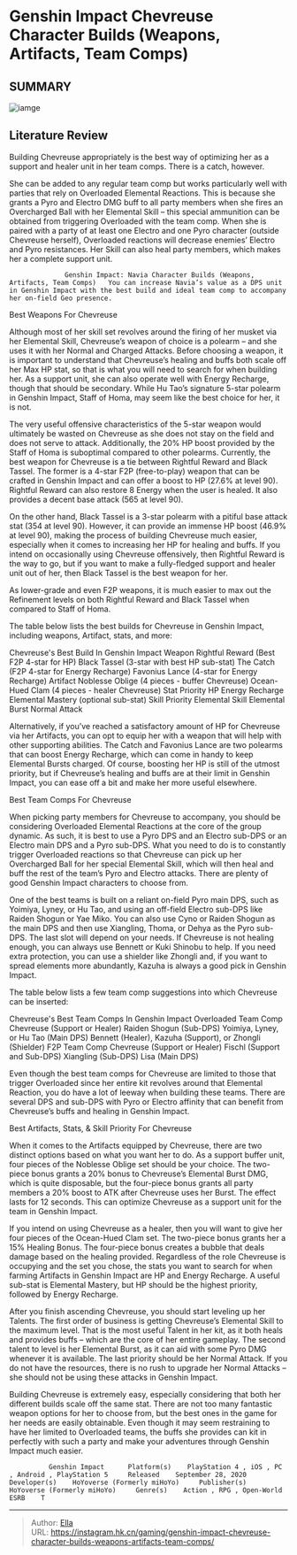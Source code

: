 # Genshin Impact Chevreuse Character Builds (Weapons, Artifacts, Team Comps)


## SUMMARY 

![iamge](https://static1.srcdn.com/wordpress/wp-content/uploads/2024/01/genshin-impact-chevreuse-best-build-team-comps-artifacts.jpg)

## Literature Review

Building Chevreuse appropriately is the best way of optimizing her as a support and healer unit in her team comps. There is a catch, however.





She can be added to any regular team comp but works particularly well with parties that rely on Overloaded Elemental Reactions. This is because she grants a Pyro and Electro DMG buff to all party members when she fires an Overcharged Ball with her Elemental Skill – this special ammunition can be obtained from triggering Overloaded with the team comp. When she is paired with a party of at least one Electro and one Pyro character (outside Chevreuse herself), Overloaded reactions will decrease enemies’ Electro and Pyro resistances. Her Skill can also heal party members, which makes her a complete support unit.




                  Genshin Impact: Navia Character Builds (Weapons, Artifacts, Team Comps)   You can increase Navia’s value as a DPS unit in Genshin Impact with the best build and ideal team comp to accompany her on-field Geo presence.   


 Best Weapons For Chevreuse 
          

Although most of her skill set revolves around the firing of her musket via her Elemental Skill, Chevreuse’s weapon of choice is a polearm – and she uses it with her Normal and Charged Attacks. Before choosing a weapon, it is important to understand that Chevreuse’s healing and buffs both scale off her Max HP stat, so that is what you will need to search for when building her. As a support unit, she can also operate well with Energy Recharge, though that should be secondary. While Hu Tao’s signature 5-star polearm in Genshin Impact, Staff of Homa, may seem like the best choice for her, it is not.




The very useful offensive characteristics of the 5-star weapon would ultimately be wasted on Chevreuse as she does not stay on the field and does not serve to attack. Additionally, the 20% HP boost provided by the Staff of Homa is suboptimal compared to other polearms. Currently, the best weapon for Chevreuse is a tie between Rightful Reward and Black Tassel. The former is a 4-star F2P (free-to-play) weapon that can be crafted in Genshin Impact and can offer a boost to HP (27.6% at level 90). Rightful Reward can also restore 8 Energy when the user is healed. It also provides a decent base attack (565 at level 90).

On the other hand, Black Tassel is a 3-star polearm with a pitiful base attack stat (354 at level 90). However, it can provide an immense HP boost (46.9% at level 90), making the process of building Chevreuse much easier, especially when it comes to increasing her HP for healing and buffs. If you intend on occasionally using Chevreuse offensively, then Rightful Reward is the way to go, but if you want to make a fully-fledged support and healer unit out of her, then Black Tassel is the best weapon for her.






As lower-grade and even F2P weapons, it is much easier to max out the Refinement levels on both Rightful Reward and Black Tassel when compared to Staff of Homa.




The table below lists the best builds for Chevreuse in Genshin Impact, including weapons, Artifact, stats, and more:

 Chevreuse&#39;s Best Build In Genshin Impact   Weapon    Rightful Reward (Best F2P 4-star for HP)   Black Tassel (3-star with best HP sub-stat)   The Catch (F2P 4-star for Energy Recharge)   Favonius Lance (4-star for Energy Recharge)      Artifact    Noblesse Oblige (4 pieces - buffer Chevreuse)   Ocean-Hued Clam (4 pieces - healer Chevreuse)      Stat Priority    HP   Energy Recharge   Elemental Mastery (optional sub-stat)      Skill Priority    Elemental Skill   Elemental Burst   Normal Attack      



Alternatively, if you’ve reached a satisfactory amount of HP for Chevreuse via her Artifacts, you can opt to equip her with a weapon that will help with other supporting abilities. The Catch and Favonius Lance are two polearms that can boost Energy Recharge, which can come in handy to keep Elemental Bursts charged. Of course, boosting her HP is still of the utmost priority, but if Chevreuse’s healing and buffs are at their limit in Genshin Impact, you can ease off a bit and make her more useful elsewhere.






 Best Team Comps For Chevreuse 
         

When picking party members for Chevreuse to accompany, you should be considering Overloaded Elemental Reactions at the core of the group dynamic. As such, it is best to use a Pyro DPS and an Electro sub-DPS or an Electro main DPS and a Pyro sub-DPS. What you need to do is to constantly trigger Overloaded reactions so that Chevreuse can pick up her Overcharged Ball for her special Elemental Skill, which will then heal and buff the rest of the team’s Pyro and Electro attacks. There are plenty of good Genshin Impact characters to choose from.

One of the best teams is built on a reliant on-field Pyro main DPS, such as Yoimiya, Lyney, or Hu Tao, and using an off-field Electro sub-DPS like Raiden Shogun or Yae Miko. You can also use Cyno or Raiden Shogun as the main DPS and then use Xiangling, Thoma, or Dehya as the Pyro sub-DPS. The last slot will depend on your needs. If Chevreuse is not healing enough, you can always use Bennett or Kuki Shinobu to help. If you need extra protection, you can use a shielder like Zhongli and, if you want to spread elements more abundantly, Kazuha is always a good pick in Genshin Impact.




The table below lists a few team comp suggestions into which Chevreuse can be inserted:

 Chevreuse&#39;s Best Team Comps In Genshin Impact   Overloaded Team Comp    Chevreuse (Support or Healer)   Raiden Shogun (Sub-DPS)   Yoimiya, Lyney, or Hu Tao (Main DPS)   Bennett (Healer), Kazuha (Support), or Zhongli (Shielder)      F2P Team Comp    Chevreuse (Support or Healer)   Fischl (Support and Sub-DPS)   Xiangling (Sub-DPS)   Lisa (Main DPS)      



Even though the best team comps for Chevreuse are limited to those that trigger Overloaded since her entire kit revolves around that Elemental Reaction, you do have a lot of leeway when building these teams. There are several DPS and sub-DPS with Pyro or Electro affinity that can benefit from Chevreuse’s buffs and healing in Genshin Impact.



 Best Artifacts, Stats, &amp; Skill Priority For Chevreuse 
          

When it comes to the Artifacts equipped by Chevreuse, there are two distinct options based on what you want her to do. As a support buffer unit, four pieces of the Noblesse Oblige set should be your choice. The two-piece bonus grants a 20% bonus to Chevreuse’s Elemental Burst DMG, which is quite disposable, but the four-piece bonus grants all party members a 20% boost to ATK after Chevreuse uses her Burst. The effect lasts for 12 seconds. This can optimize Chevreuse as a support unit for the team in Genshin Impact.




If you intend on using Chevreuse as a healer, then you will want to give her four pieces of the Ocean-Hued Clam set. The two-piece bonus grants her a 15% Healing Bonus. The four-piece bonus creates a bubble that deals damage based on the healing provided. Regardless of the role Chevreuse is occupying and the set you chose, the stats you want to search for when farming Artifacts in Genshin Impact are HP and Energy Recharge. A useful sub-stat is Elemental Mastery, but HP should be the highest priority, followed by Energy Recharge.

After you finish ascending Chevreuse, you should start leveling up her Talents. The first order of business is getting Chevreuse’s Elemental Skill to the maximum level. That is the most useful Talent in her kit, as it both heals and provides buffs – which are the core of her entire gameplay. The second talent to level is her Elemental Burst, as it can aid with some Pyro DMG whenever it is available. The last priority should be her Normal Attack. If you do not have the resources, there is no rush to upgrade her Normal Attacks – she should not be using these attacks in Genshin Impact.




Building Chevreuse is extremely easy, especially considering that both her different builds scale off the same stat. There are not too many fantastic weapon options for her to choose from, but the best ones in the game for her needs are easily obtainable. Even though it may seem restraining to have her limited to Overloaded teams, the buffs she provides can kit in perfectly with such a party and make your adventures through Genshin Impact much easier.

              Genshin Impact      Platform(s)    PlayStation 4 , iOS , PC , Android , PlayStation 5     Released    September 28, 2020     Developer(s)    HoYoverse (Formerly miHoYo)     Publisher(s)    HoYoverse (Formerly miHoYo)     Genre(s)    Action , RPG , Open-World     ESRB    T      


---

> Author: [Ella](https://instagram.hk.cn/)  
> URL: https://instagram.hk.cn/gaming/genshin-impact-chevreuse-character-builds-weapons-artifacts-team-comps/  

